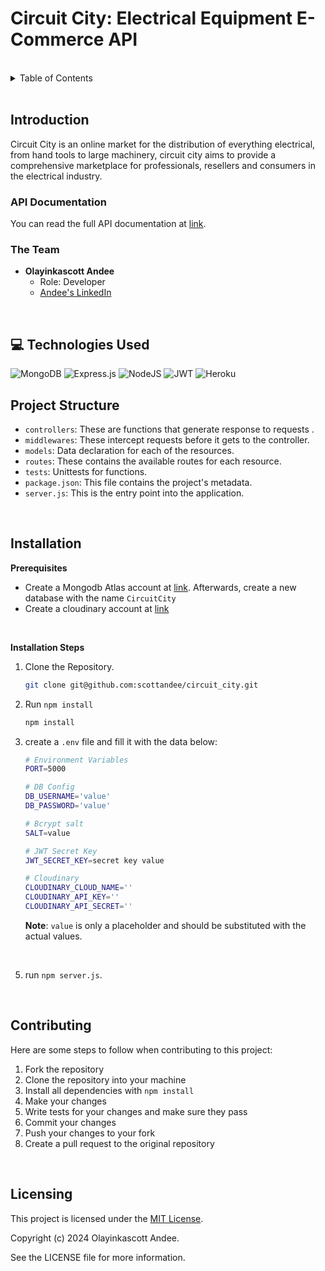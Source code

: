 # Circuit City: Electrical Equipment E-Commerce API

<br />
<details>
  <summary>Table of Contents</summary>
  <ol>
    <li><a href="#-introduction">Introduction</a></li>
    <li><a href="#-technologies-used">Technologies Used</a></li>
    <li><a href="#-project-structure">Project Structure</a></li>
    <li><a href="#-installation">Installation</a></li>
    <li><a href="#-usage">Usage</a></li>
    <li><a href="#-contributing">Contributing</a></li>
    <li><a href="#-licensing">Licensing</a></li>
  </ol>
</details>
<br />

## Introduction
Circuit City is an online market for the distribution of everything electrical, from hand tools to large machinery, circuit city aims to provide a comprehensive marketplace for professionals, resellers and consumers in the electrical industry.

### API Documentation
You can read the full API documentation at [link](https://documenter.getpostman.com/view/28166032/2sA35JzKhh).

### The Team
* **Olayinkascott Andee**
  * Role: Developer
  * [Andee's LinkedIn](https://www.linkedin.com/in/olayinkascott-andee/)
<br />

## 💻 Technologies Used
![MongoDB](https://img.shields.io/badge/MongoDB-%234ea94b.svg?style=for-the-badge&logo=mongodb&logoColor=white)
![Express.js](https://img.shields.io/badge/express.js-%23404d59.svg?style=for-the-badge&logo=express&logoColor=%2361DAFB)
![NodeJS](https://img.shields.io/badge/node.js-6DA55F?style=for-the-badge&logo=node.js&logoColor=white)
![JWT](https://img.shields.io/badge/JWT-black?style=for-the-badge&logo=JSON%20web%20tokens)
![Heroku](https://img.shields.io/badge/heroku-%23430098.svg?style=for-the-badge&logo=heroku&logoColor=white)
<br />

## Project Structure
* `controllers`: These are functions that generate response to requests .
* `middlewares`: These intercept requests before it gets to the controller.
* `models`: Data declaration for each of the resources.
* `routes`: These contains the available routes for each resource.
* `tests`: Unittests for functions.
* `package.json`: This file contains the project's metadata.
* `server.js`: This is the entry point into the application.
<br />

## Installation
**Prerequisites**
- Create a Mongodb Atlas account at [link](https://www.mongodb.com/cloud/atlas/register). Afterwards, create a new database with the name `CircuitCity`
- Create a cloudinary account at [link](https://cloudinary.com/)

<br />

**Installation Steps**
1. Clone the Repository.
   ```bash
   git clone git@github.com:scottandee/circuit_city.git
   ```
2. Run `npm install`
   ```bash
   npm install
   ```
4. create a `.env` file and fill it with the data below:
   ```bash
   # Environment Variables
   PORT=5000

   # DB Config
   DB_USERNAME='value'
   DB_PASSWORD='value'

   # Bcrypt salt
   SALT=value

   # JWT Secret Key
   JWT_SECRET_KEY=secret key value

   # Cloudinary
   CLOUDINARY_CLOUD_NAME=''
   CLOUDINARY_API_KEY=''
   CLOUDINARY_API_SECRET=''
   ```
   **Note**: `value` is only a placeholder and should be substituted with the actual values. 
<br />

5. run `npm server.js`.
<br />

## Contributing
Here are some steps to follow when contributing to this project:
1. Fork the repository
2. Clone the repository into your machine
3. Install all dependencies with `npm install`
5. Make your changes
6. Write tests for your changes and make sure they pass
7. Commit your changes
8. Push your changes to your fork
9. Create a pull request to the original repository
<br />

## Licensing
This project is licensed under the [MIT License](https://opensource.org/licenses/MIT).

Copyright (c) 2024 Olayinkascott Andee.

See the LICENSE file for more information.
